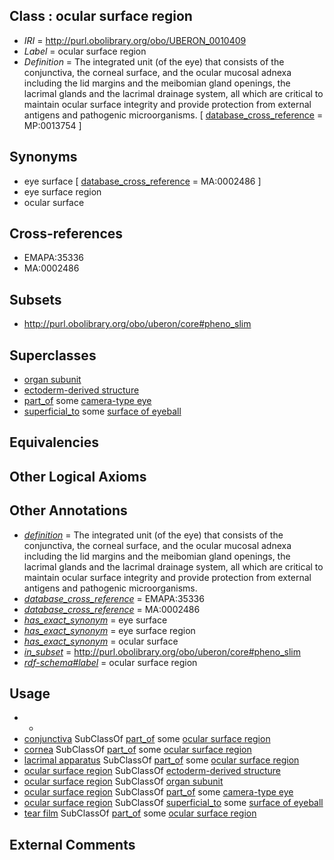 
## Class : ocular surface region

 * *IRI* = http://purl.obolibrary.org/obo/UBERON_0010409
 * *Label* = ocular surface region
 * *Definition* = The integrated unit (of the eye) that consists of the conjunctiva, the corneal surface, and the ocular mucosal adnexa including the lid margins and the meibomian gland openings, the lacrimal glands and the lacrimal drainage system, all which are critical to maintain ocular surface integrity and provide protection from external antigens and pathogenic microorganisms. [ [database_cross_reference](../../ef/oboInOwl#hasDbXref.md) = MP:0013754 ]

## Synonyms

 * eye surface [ [database_cross_reference](../../ef/oboInOwl#hasDbXref.md) = MA:0002486 ]
 * eye surface region
 * ocular surface

## Cross-references

 * EMAPA:35336
 * MA:0002486

## Subsets

 * http://purl.obolibrary.org/obo/uberon/core#pheno_slim

## Superclasses

 * [organ subunit](../../UBERON/63/UBERON_0000063.md)
 * [ectoderm-derived structure](../../UBERON/21/UBERON_0004121.md)
 * [part_of](../../BFO/50/BFO_0000050.md) some [camera-type eye](../../UBERON/19/UBERON_0000019.md)
 * [superficial_to](../../BSPO/08/BSPO_0000108.md) some [surface of eyeball](../../UBERON/88/UBERON_0022288.md)

## Equivalencies


## Other Logical Axioms


## Other Annotations

 * *[definition](../../IAO/15/IAO_0000115.md)* = The integrated unit (of the eye) that consists of the conjunctiva, the corneal surface, and the ocular mucosal adnexa including the lid margins and the meibomian gland openings, the lacrimal glands and the lacrimal drainage system, all which are critical to maintain ocular surface integrity and provide protection from external antigens and pathogenic microorganisms.
 * *[database_cross_reference](../../ef/oboInOwl#hasDbXref.md)* = EMAPA:35336
 * *[database_cross_reference](../../ef/oboInOwl#hasDbXref.md)* = MA:0002486
 * *[has_exact_synonym](../../ym/oboInOwl#hasExactSynonym.md)* = eye surface
 * *[has_exact_synonym](../../ym/oboInOwl#hasExactSynonym.md)* = eye surface region
 * *[has_exact_synonym](../../ym/oboInOwl#hasExactSynonym.md)* = ocular surface
 * *[in_subset](../../et/oboInOwl#inSubset.md)* = http://purl.obolibrary.org/obo/uberon/core#pheno_slim
 * *[rdf-schema#label](../../el/rdf-schema#label.md)* = ocular surface region

## Usage

 * -
 * [conjunctiva](../../UBERON/11/UBERON_0001811.md) SubClassOf [part_of](../../BFO/50/BFO_0000050.md) some [ocular surface region](../../UBERON/09/UBERON_0010409.md)
 * [cornea](../../UBERON/64/UBERON_0000964.md) SubClassOf [part_of](../../BFO/50/BFO_0000050.md) some [ocular surface region](../../UBERON/09/UBERON_0010409.md)
 * [lacrimal apparatus](../../UBERON/50/UBERON_0001750.md) SubClassOf [part_of](../../BFO/50/BFO_0000050.md) some [ocular surface region](../../UBERON/09/UBERON_0010409.md)
 * [ocular surface region](../../UBERON/09/UBERON_0010409.md) SubClassOf [ectoderm-derived structure](../../UBERON/21/UBERON_0004121.md)
 * [ocular surface region](../../UBERON/09/UBERON_0010409.md) SubClassOf [organ subunit](../../UBERON/63/UBERON_0000063.md)
 * [ocular surface region](../../UBERON/09/UBERON_0010409.md) SubClassOf [part_of](../../BFO/50/BFO_0000050.md) some [camera-type eye](../../UBERON/19/UBERON_0000019.md)
 * [ocular surface region](../../UBERON/09/UBERON_0010409.md) SubClassOf [superficial_to](../../BSPO/08/BSPO_0000108.md) some [surface of eyeball](../../UBERON/88/UBERON_0022288.md)
 * [tear film](../../UBERON/87/UBERON_0022287.md) SubClassOf [part_of](../../BFO/50/BFO_0000050.md) some [ocular surface region](../../UBERON/09/UBERON_0010409.md)

## External Comments

